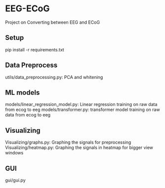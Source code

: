 # EEG-ECoG
Project on Converting between EEG and ECoG

## Setup
pip install -r requirements.txt

## Data Preprocess
utils/data_preprocessing.py: PCA and whitening

## ML models
models/linear_regression_model.py: Linear regression training on raw data from ecog to eeg
models/transformer.py: transformer model training on raw data from ecog to eeg

## Visualizing
Visualizing/graphs.py: Graphing the signals for preprocessing
Visualizing/heatmap.py: Graphing the signals in heatmap for bigger view windows

## GUI
gui/gui.py

